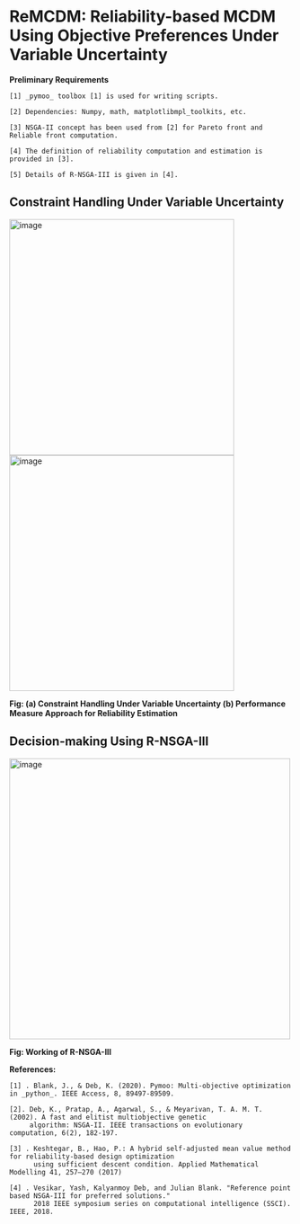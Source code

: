 # ReMCDM: Reliability-based MCDM Using Objective Preferences Under Variable Uncertainty

**Preliminary Requirements**

    [1] _pymoo_ toolbox [1] is used for writing scripts.

    [2] Dependencies: Numpy, math, matplotlibmpl_toolkits, etc. 

    [3] NSGA-II concept has been used from [2] for Pareto front and Reliable front computation.

    [4] The definition of reliability computation and estimation is provided in [3].

    [5] Details of R-NSGA-III is given in [4].

## Constraint Handling Under Variable Uncertainty

<img src="https://github.com/user-attachments/assets/cf1cbb12-e224-4f94-863f-a2ba7eb06c68" alt="image" width="400" height="420" >

<img src="https://github.com/user-attachments/assets/91197324-b926-4903-98b4-8caf81e3578f" alt="image" width="400" height="420"> 

**Fig: (a) Constraint Handling Under Variable Uncertainty  (b) Performance Measure Approach for Reliability Estimation**

## Decision-making Using R-NSGA-III

<img src="https://github.com/deepanshuIITM/MORODM/assets/137225940/9004e11b-f8c1-41ee-84ab-c5df11a07198" alt="image" width="500">

**Fig: Working of R-NSGA-III**

**References:**

    [1] . Blank, J., & Deb, K. (2020). Pymoo: Multi-objective optimization in _python_. IEEE Access, 8, 89497-89509.

    [2]. Deb, K., Pratap, A., Agarwal, S., & Meyarivan, T. A. M. T. (2002). A fast and elitist multiobjective genetic 
         algorithm: NSGA-II. IEEE transactions on evolutionary computation, 6(2), 182-197.

    [3] . Keshtegar, B., Hao, P.: A hybrid self-adjusted mean value method for reliability-based design optimization 
          using sufficient descent condition. Applied Mathematical Modelling 41, 257–270 (2017)

    [4] . Vesikar, Yash, Kalyanmoy Deb, and Julian Blank. "Reference point based NSGA-III for preferred solutions." 
          2018 IEEE symposium series on computational intelligence (SSCI). IEEE, 2018.
